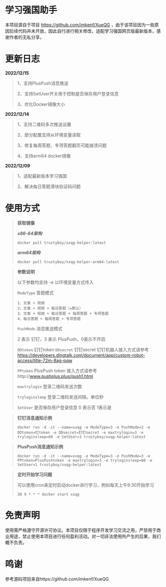 # 学习强国助手

本项目源自于项目 https://github.com/imkenf/XueQG ，由于该项目因为一些原因后续代码并未开放，因此自行进行相关修改，适配学习强国网页版最新版本，感谢作者的无私分享。



# 更新日志

**2022/12/15**

> 1、支持PlusPush消息推送
> 
> 2、支持SetUser开关用于控制是否保存用户登录信息
> 
> 3、优化Docker镜像大小

**2022/12/14**

> 1、支持二维码多次推送设置
> 
> 2、部分配置支持从环境变量读取
> 
> 3、修复每周答题、专项答题翻页可能崩溃问题
> 
> 4、支持arm64 docker镜像

**2022/12/09**

> 1、适配最新版本学习强国
> 
> 2、解决每日答题滑块验证码问题

# 使用方式

> **获取镜像**
>
> ***x86-64架构***
> 
> `docker pull trustyboy/xxqg-helper:latest`
>
> ***arm64架构***
> 
> `docker pull trustyboy/xxqg-helper-arm64:latest`

> **参数说明**
>
> 以下参数均支持 -e 以环境变量方式传入
>
> `ModeType` 答题模式 
>
> ``````
> 1、文章 + 视频
> 2、文章 + 视频 + 每日答题（★默认）
> 3、文章 + 视频 + 每日答题 + 每周答题 + 专项答题
> 4、每日答题 + 每周答题 + 专项答题
> ``````
> `PushMode` 消息推送模式
>
> 2 表示 钉钉，3 表示 PlusPush，0表示不开启
>
> `DDtoken` 钉钉token `DDsecret` 钉钉secret
> 钉钉机器人接入方式请参考 https://developers.dingtalk.com/document/app/custom-robot-access/title-72m-8ag-pqw
> 
> `PPtoken` PlusPush token 接入方式请参考http://www.pushplus.plus/push1.html
>
> `maxtrylogin` 登录二维码发送次数
>
> `tryloginsleep` 登录二维码发送间隔，单位秒
>
> `SetUser` 是否保存用户登录信息 0 表示否 1表示是

> **钉钉消息通知示例**
> 
>```shell
> docker run -d -it --name=xxqg -e ModeType=3 -e PushMode=2 -e DDtoken=钉token -e DDsecret=钉钉secret -e maxtrylogin=3 -e tryloginsleep=60 -e SetUser=1 trustyboy/xxqg-helper:latest
> ```

> **PlusPush消息通知示例**
> 
>```shell
> docker run -d -it --name=xxqg -e ModeType=3 -e PushMode=3 -e PPtoken=PlusPushtoken -e maxtrylogin=3 -e tryloginsleep=60 -e SetUser=1 trustyboy/xxqg-helper:latest
> ```

> **定时开始学习问题**
>
> 可以使用cron来定时启动docker进行学习，例如每天上午9:30开始学习
>
>```shell
> 30 9 * * * docker start xxqg
> ```

# 免责声明

使用需严格遵守开源许可协议。本项目仅限于程序开发学习交流之用，严禁用于商业用途，禁止使用本项目进行任何盈利活动。对一切非法使用所产生的后果，我们概不负责。

# 鸣谢

参考源码项目来自https://github.com/imkenf/XueQG
